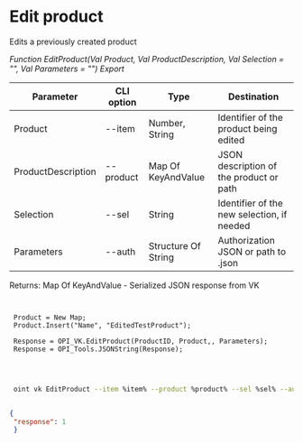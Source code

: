 ﻿---
sidebar_position: 5
---

# Edit product
 Edits a previously created product


*Function EditProduct(Val Product, Val ProductDescription, Val Selection = "", Val Parameters = "") Export*

 | Parameter | CLI option | Type | Destination |
 |-|-|-|-|
 | Product | --item | Number, String | Identifier of the product being edited |
 | ProductDescription | --product | Map Of KeyAndValue | JSON description of the product or path |
 | Selection | --sel | String | Identifier of the new selection, if needed |
 | Parameters | --auth | Structure Of String | Authorization JSON or path to .json |

 
 Returns: Map Of KeyAndValue - Serialized JSON response from VK

```bsl title="Code example"
	
 
 Product = New Map;
 Product.Insert("Name", "EditedTestProduct");
 
 Response = OPI_VK.EditProduct(ProductID, Product,, Parameters);
 Response = OPI_Tools.JSONString(Response);
 
	
```

```sh title="CLI command example"
 
 oint vk EditProduct --item %item% --product %product% --sel %sel% --auth %auth%

```


```json title="Result"

{
 "response": 1
 }

```
